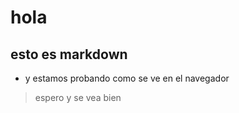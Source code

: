 # hola 
## esto es markdown

- y estamos probando como se ve en el navegador 

> espero y se vea bien